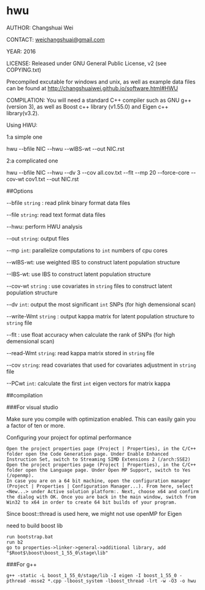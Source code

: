 # hwu

AUTHOR: Changshuai Wei

CONTACT: weichangshuai@gmail.com	

YEAR: 2016

LICENSE: Released under GNU General Public License, v2 (see
COPYING.txt)

Precompiled excutable for windows and unix, as well as example data files can be found at http://changshuaiwei.github.io/software.html#HWU

COMPILATION: You will need a standard C++ compiler such as GNU g++  (version 3), as well as Boost c++ library (v1.55.0) and Eigen c++ library(v3.2).


Using HWU:

1:a simple one

hwu --bfile NIC --hwu --wIBS-wt --out NIC.rst

2:a complicated one

hwu --bfile NIC --hwu --dv 3 --cov all.cov.txt --flt --mp 20 --force-core  --cov-wt cov1.txt --out NIC.rst

##Options

--bfile `string` : read plink binary format data files

--file `string`: read text format data files

--hwu: perform HWU analysis

--out `string`: output files

--mp `int`: parallelize computations to `int` numbers of cpu cores

--wIBS-wt: use weighted IBS to construct latent population structure

--IBS-wt: use IBS to construct latent population structure

--cov-wt `string` : use covariates in `string` files to construct latent population structure

--dv `int`: output the most significant `int` SNPs (for high demensional scan)

--write-Wmt `string` : output kappa matrix for latent population structure to `string` file

--flt : use float accuracy when calculate the rank of SNPs (for high demensional scan)

--read-Wmt `string`: read kappa matrix stored in `string` file

--cov `string`: read covariates that used for covariates adjustment in `string` file

--PCwt `int`: calculate the first `int` eigen vectors for matrix kappa

##compilation

###For visual studio

Make sure you compile with optimization enabled. This can easily gain you a factor of ten or more.

Configuring your project for optimal performance

    Open the project properties page (Project | Properties), in the C/C++ folder open the Code Generation page. Under Enable Enhanced Instruction Set, switch to Streaming SIMD Extensions 2 (/arch:SSE2)
    Open the project properties page (Project | Properties), in the C/C++ folder open the Language page. Under Open MP Support, switch to Yes (/openmp).
    In case you are on a 64 bit machine, open the configuration manager (Project | Properties | Configuration Manager...). From here, select <New...> under Active solution platform:. Next, choose x64 and confirm the dialog with OK. Once you are back in the main window, switch from Win32 to x64 in order to create 64 bit builds of your program. 

Since boost::thread is used here, we might not use openMP for Eigen

need to build boost lib

    run bootstrap.bat
    run b2
    go to properties->linker->general->additional library, add "$Root$\boost\boost_1_55_0\stage\lib"

###For g++

    g++ -static -L boost_1_55_0/stage/lib -I eigen -I boost_1_55_0 -pthread -msse2 *.cpp -lboost_system -lboost_thread -lrt -w -O3 -o hwu
